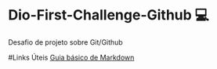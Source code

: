 # Dio-First-Challenge-Github 💻
Desafio de projeto sobre Git/Github

#Links Úteis
[Guia básico de Markdown](https://docs.pipz.com/central-de-ajuda/learning-center/guia-basico-de-markdown#open)
